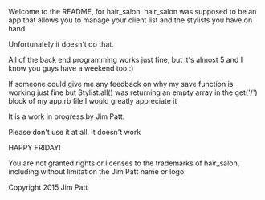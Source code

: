 Welcome to the README, for hair_salon. hair_salon was supposed to be an app that allows you to manage your client list and the stylists you have on hand

Unfortunately it doesn't do that.

All of the back end programming works just fine, but it's almost 5 and I know you guys have a weekend too :)

If someone could give me any feedback on why my save function is working just fine but Stylist.all() was returning an empty array in the get('/') block of my app.rb file I would greatly appreciate it

It is a work in progress by Jim Patt.

Please don't use it at all.  It doesn't work

HAPPY FRIDAY!

You are not granted rights or licenses to the trademarks of hair_salon, including without limitation the Jim Patt name or logo.

Copyright 2015 Jim Patt
